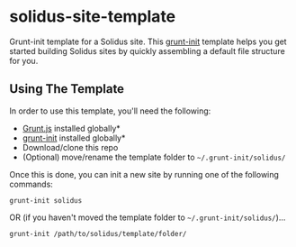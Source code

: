 solidus-site-template
=====================

Grunt-init template for a Solidus site. This [grunt-init](https://github.com/gruntjs/grunt-init) template helps you get started building Solidus sites by quickly assembling a default file structure for you.

## Using The Template

In order to use this template, you'll need the following:

- [Grunt.js](http://gruntjs.com) installed globally*
- [grunt-init](https://github.com/gruntjs/grunt-init) installed globally*
- Download/clone this repo
- (Optional) move/rename the template folder to `~/.grunt-init/solidus/`

Once this is done, you can init a new site by running one of the following commands:

```
grunt-init solidus
```

OR (if you haven't moved the template folder to `~/.grunt-init/solidus/`)...

```
grunt-init /path/to/solidus/template/folder/
```